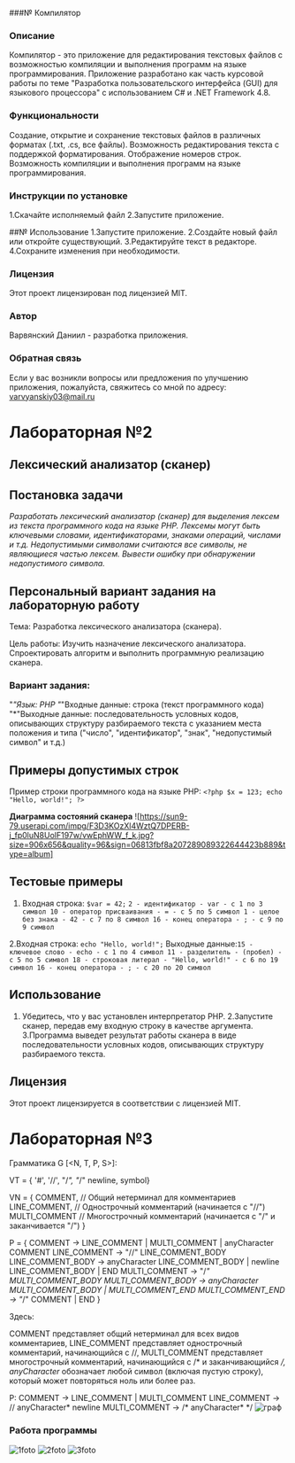 ###№ Компилятор

### Описание
Компилятор - это приложение для редактирования текстовых файлов с возможностью компиляции и выполнения программ на языке программирования. Приложение разработано как часть курсовой работы по теме "Разработка пользовательского интерфейса (GUI) для языкового процессора" с использованием C# и .NET Framework 4.8.

### Функциональности
Создание, открытие и сохранение текстовых файлов в различных форматах (.txt, .cs, все файлы).
Возможность редактирования текста с поддержкой форматирования.
Отображение номеров строк.
Возможность компиляции и выполнения программ на языке программирования.

### Инструкции по установке
1.Скачайте исполняемый файл
2.Запустите приложение.

##№ Использование
1.Запустите приложение.
2.Создайте новый файл или откройте существующий.
3.Редактируйте текст в редакторе.
4.Сохраните изменения при необходимости.

### Лицензия
Этот проект лицензирован под лицензией MIT.

### Автор
Варвянский Даниил  - разработка приложения.

### Обратная связь
Если у вас возникли вопросы или предложения по улучшению приложения, пожалуйста, свяжитесь со мной по адресу: varvyanskiy03@mail.ru


# Лабораторная №2
## **Лексический анализатор (сканер)**
## **Постановка задачи**
*Разработать лексический анализатор (сканер) для выделения лексем из текста программного кода на языке PHP. Лексемы могут быть ключевыми словами, идентификаторами, знаками операций, числами и т.д. Недопустимыми символами считаются все символы, не являющиеся частью лексем. Вывести ошибку при обнаружении недопустимого символа.*

## **Персональный вариант задания на лабораторную работу**
Тема: Разработка лексического анализатора (сканера).

Цель работы: Изучить назначение лексического анализатора. Спроектировать алгоритм и выполнить программную реализацию сканера.

### **Вариант задания:**
"*"Язык: PHP
"*"Входные данные: строка (текст программного кода)
"*"Выходные данные: последовательность условных кодов, описывающих структуру разбираемого текста с указанием места положения и типа ("число", "идентификатор", "знак", "недопустимый символ" и т.д.)
## **Примеры допустимых строк**
Пример строки программного кода на языке PHP:
`<?php
    $x = 123;
    echo "Hello, world!";
?>`


**Диаграмма состояний сканера**
![https://sun9-79.userapi.com/impg/F3D3KOzXl4WztQ7DPERB-j_fp0luN8UolF197w/vwEphWW_f_k.jpg?size=906x656&quality=96&sign=06813fbf8a207289089322644423b889&type=album]
## **Тестовые примеры**
1. Входная строка: `$var = 42;`
`2 - идентификатор - var - с 1 по 3 символ
10 - оператор присваивания - = - с 5 по 5 символ
1 - целое без знака - 42 - с 7 по 8 символ
16 - конец оператора - ; - с 9 по 9 символ`

2.Входная строка: `echo "Hello, world!";`
Выходные данные:`15 - ключевое слово - echo - с 1 по 4 символ
11 - разделитель - (пробел) - с 5 по 5 символ
18 - строковая литерал - "Hello, world!" - с 6 по 19 символ
16 - конец оператора - ; - с 20 по 20 символ`

## **Использование**
1. Убедитесь, что у вас установлен интерпретатор PHP.
2.Запустите сканер, передав ему входную строку в качестве аргумента.
3.Программа выведет результат работы сканера в виде последовательности условных кодов, описывающих структуру разбираемого текста.
## **Лицензия**
Этот проект лицензируется в соответствии с лицензией MIT.


# Лабораторная №3 
Грамматика 
G [<N, T, P, S>]:

VT = { '#', '//', "/*", "*/" newline, symbol}

VN = {
COMMENT, // Общий нетерминал для комментариев
LINE_COMMENT, // Однострочный комментарий (начинается с "//")
MULTI_COMMENT // Многострочный комментарий (начинается с "/" и заканчивается "/")
}

P = {
COMMENT -> LINE_COMMENT | MULTI_COMMENT | anyCharacter COMMENT
LINE_COMMENT -> "//" LINE_COMMENT_BODY
LINE_COMMENT_BODY -> anyCharacter LINE_COMMENT_BODY | newline LINE_COMMENT_BODY | END
MULTI_COMMENT -> "/*" MULTI_COMMENT_BODY
MULTI_COMMENT_BODY -> anyCharacter MULTI_COMMENT_BODY | MULTI_COMMENT_END
MULTI_COMMENT_END -> "*/" COMMENT | END
}

Здесь:

COMMENT представляет общий нетерминал для всех видов комментариев,
LINE_COMMENT представляет однострочный комментарий, начинающийся с //,
MULTI_COMMENT представляет многострочный комментарий, начинающийся с /* и заканчивающийся */,
anyCharacter* обозначает любой символ (включая пустую строку), который может повторяться ноль или более раз.

P:
COMMENT -> LINE_COMMENT | MULTI_COMMENT
LINE_COMMENT -> // anyCharacter* newline
MULTI_COMMENT -> /* anyCharacter* */
![граф](https://github.com/M23Nono/kompilator1/assets/34939868/cda3d4f0-310b-4837-948d-eea01ce833d1)
### Работа программы 
![1foto](https://github.com/M23Nono/kompilator1/assets/34939868/c58415cd-58ca-49cd-93f3-5ef5d9da56b2)
![2foto](https://github.com/M23Nono/kompilator1/assets/34939868/ad86da3d-7d37-45d5-9ff6-d5cca25468ec)
![3foto](https://github.com/M23Nono/kompilator1/assets/34939868/b22a7288-3ed0-42f6-921d-ac048c0f108b)








